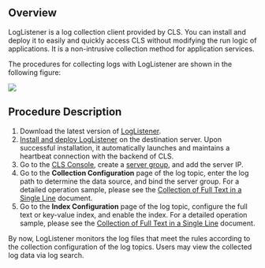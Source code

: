 ﻿## Overview

LogListener is a log collection client provided by CLS. You can install and deploy it to easily and quickly access CLS without modifying the run logic of applications. It is a non-intrusive collection method for application services.

The procedures for collecting logs with LogListener are shown in the following figure:

![](https://main.qcloudimg.com/raw/7efda83d58a3eea79377f0ce134bc90a.png)

## Procedure Description

1. Download the latest version of [LogListener](https://main.qcloudimg.com/raw/8656fcadd12ab9689674df09b510b52b/loglistener.2.2.2.tar.gz).
2. [Install and deploy LogListener](https://intl.cloud.tencent.com/document/product/614/17414) on the destination server. Upon successful installation, it automatically launches and maintains a heartbeat connection with the backend of CLS.
3. Go to the [CLS Console](https://console.cloud.tencent.com/cls), create a [server group](https://intl.cloud.tencent.com/document/product/614/17412), and add the server IP.
4. Go to the **Collection Configuration** page of the log topic, enter the log path to determine the data source, and bind the server group. For a detailed operation sample, please see the [Collection of Full Text in a Single Line](https://intl.cloud.tencent.com/document/product/614/17421) document.
5. Go to the **Index Configuration** page of the log topic, configure the full text or key-value index, and enable the index. For a detailed operation sample, please see the [Collection of Full Text in a Single Line](https://intl.cloud.tencent.com/document/product/614/17421) document.

By now, LogListener monitors the log files that meet the rules according to the collection configuration of the log topics. Users may view the collected log data via log search.


